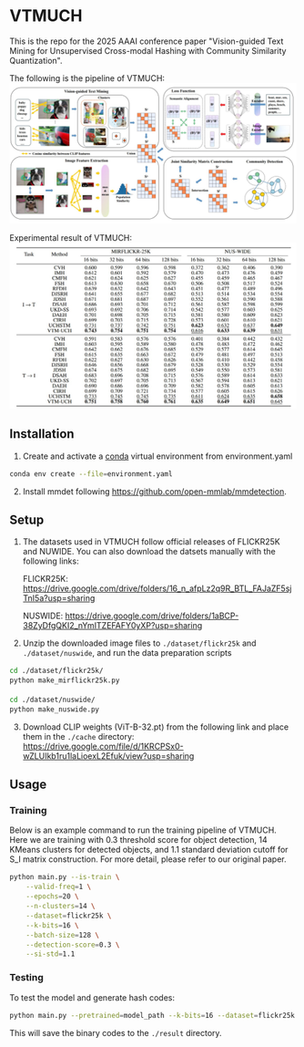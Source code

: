 # VTMUCH

This is the repo for the 2025 AAAI conference paper "Vision-guided Text Mining for Unsupervised Cross-modal Hashing with Community Similarity Quantization". 

The following is the pipeline of VTMUCH:
![alt text](https://github.com/louisfanhz/VTMUCH/blob/main/figs/VTMUCH_framework.jpg?raw=true)

Experimental result of VTMUCH:
![alt text](https://github.com/louisfanhz/VTMUCH/blob/main/figs/VTMUCH_exp_results.jpg?raw=true)


## Installation

1. Create and activate a [conda](https://www.anaconda.com/docs/getting-started/miniconda/main) virtual environment from environment.yaml
```bash
conda env create --file=environment.yaml
```
2. Install mmdet following https://github.com/open-mmlab/mmdetection.

## Setup

1. The datasets used in VTMUCH follow official releases of FLICKR25K and NUWIDE. You can also download the datsets manually with the following links:
   
    FLICKR25K: https://drive.google.com/drive/folders/16_n_afpLz2q9R_BTL_FAJaZF5sjTnI5a?usp=sharing
   
    NUSWIDE: https://drive.google.com/drive/folders/1aBCP-38ZyDfgQKI2_nYmITZEFAFY0yXP?usp=sharing

2. Unzip the downloaded image files to `./dataset/flickr25k` and `./dataset/nuswide`, and run the data preparation scripts
```bash
cd ./dataset/flickr25k/
python make_mirflickr25k.py

cd ./dataset/nuswide/
python make_nuswide.py
```
3. Download CLIP weights (ViT-B-32.pt) from the following link and place them in the `./cache` directory:
https://drive.google.com/file/d/1KRCPSx0-wZLUIkb1ru1laLioexL2Efuk/view?usp=sharing

## Usage

### Training

Below is an example command to run the training pipeline of VTMUCH. Here we are training with 0.3 threshold score for object detection, 14 KMeans clusters for detected objects, and 1.1 standard deviation cutoff for S_I matrix construction. For more detail, please refer to our original paper.
```bash
python main.py --is-train \
    --valid-freq=1 \
    --epochs=20 \
    --n-clusters=14 \
    --dataset=flickr25k \
    --k-bits=16 \
    --batch-size=128 \
    --detection-score=0.3 \
    --si-std=1.1
```

### Testing

To test the model and generate hash codes:
```bash
python main.py --pretrained=model_path --k-bits=16 --dataset=flickr25k
```
This will save the binary codes to the `./result` directory.
